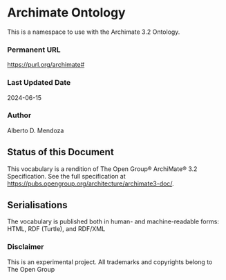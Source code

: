 # Archimate Ontology
This is a namespace to use with the Archimate 3.2 Ontology.  

### Permanent URL
  https://purl.org/archimate#
  
### Last Updated Date
  2024-06-15
  
### Author
  Alberto D. Mendoza

## Status of this Document
This vocabulary is a rendition of The Open Group® ArchiMate® 3.2 Specification. See the full specification at https://pubs.opengroup.org/architecture/archimate3-doc/. 

## Serialisations
The vocabulary is published both in human- and machine-readable forms: HTML, RDF (Turtle), and RDF/XML  

### Disclaimer
This is an experimental project.  All trademarks and copyrights belong to The Open Group

